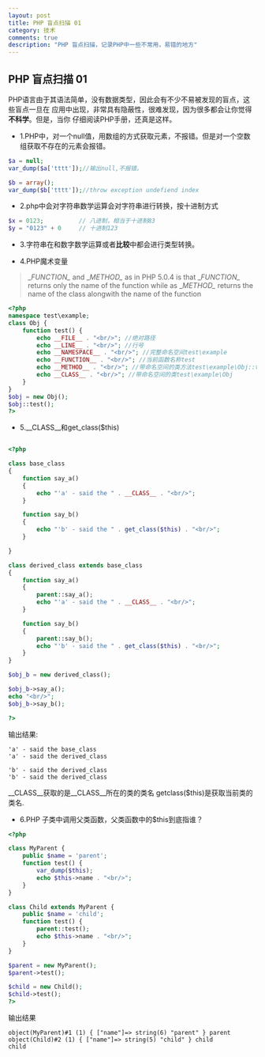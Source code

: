 ```yaml
---
layout: post
title: PHP 盲点扫描 01
category: 技术
comments: true
description: "PHP 盲点扫描，记录PHP中一些不常用，易错的地方"
---
```


## PHP 盲点扫描 01
PHP语言由于其语法简单，没有数据类型，因此会有不少不易被发现的盲点，这些盲点一旦在
应用中出现，非常具有隐蔽性，很难发现，因为很多都会让你觉得**不科学**。但是，当你
仔细阅读PHP手册，还真是这样。


*   1.PHP中，对一个null值，用数组的方式获取元素，不报错。但是对一个空数组获取不存在的元素会报错。

```php
$a = null;
var_dump($a['tttt']);//输出null,不报错。

$b = array();
var_dump($b['tttt']);//throw exception undefiend index
```

*   2.php中会对字符串数学运算会对字符串进行转换，按十进制方式

```php
$x = 0123;          // 八进制，相当于十进制83
$y = "0123" + 0     // 十进制123
```

*   3.字符串在和数字数学运算或者**比较**中都会进行类型转换。

*   4.PHP魔术变量
>\__FUNCTION\__ and \__METHOD\__ as in PHP 5.0.4 is that
>\__FUNCTION\__ returns only the name of the function
>while as \__METHOD\__ returns the name of the class alongwith the name of the function

```php
<?php
namespace test\example;
class Obj {
    function test() {
        echo __FILE__ . "<br/>"; //绝对路径
        echo __LINE__ . "<br/>"; //行号
        echo __NAMESPACE__ . "<br/>"; //完整命名空间test\example
        echo __FUNCTION__ . "<br/>"; //当前函数名称test
        echo __METHOD__ . "<br/>"; //带命名空间的类方法test\example\Obj::test
        echo __CLASS__ . "<br/>"; //带命名空间的类test\example\Obj
    }
}
$obj = new Obj();
$obj::test();
?>
```

*   5.__CLASS__和get_class($this)

```php

<?php

class base_class
{
    function say_a()
    {
        echo "'a' - said the " . __CLASS__ . "<br/>";
    }

    function say_b()
    {
        echo "'b' - said the " . get_class($this) . "<br/>";
    }

}

class derived_class extends base_class
{
    function say_a()
    {
        parent::say_a();
        echo "'a' - said the " . __CLASS__ . "<br/>";
    }

    function say_b()
    {
        parent::say_b();
        echo "'b' - said the " . get_class($this) . "<br/>";
    }
}

$obj_b = new derived_class();

$obj_b->say_a();
echo "<br/>";
$obj_b->say_b();

?>
```
输出结果:

```
'a' - said the base_class
'a' - said the derived_class

'b' - said the derived_class
'b' - said the derived_class
```

__CLASS__获取的是__CLASS__所在的类的类名
getclass($this)是获取当前类的类名.

*   6.PHP 子类中调用父类函数，父类函数中的$this到底指谁？

```php
<?php

class MyParent {
    public $name = 'parent';
    function test() {
        var_dump($this);
        echo $this->name . "<br/>";
    }
}

class Child extends MyParent {
    public $name = 'child';
    function test() {
        parent::test();
        echo $this->name . "<br/>";
    }
}

$parent = new MyParent();
$parent->test();

$child = new Child();
$child->test();
?>
```
输出结果
```
object(MyParent)#1 (1) { ["name"]=> string(6) "parent" } parent
object(Child)#2 (1) { ["name"]=> string(5) "child" } child
child
```

